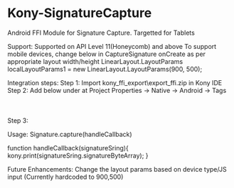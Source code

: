 Kony-SignatureCapture
=====================

Android FFI Module for Signature Capture. Targetted for Tablets

Support:
Supported on API Level 11(Honeycomb) and above
To support mobile devices, change below in CaptureSignature onCreate as per appropriate layout width/height
LinearLayout.LayoutParams localLayoutParams1 = new LinearLayout.LayoutParams(900, 500);

Integration steps:
Step 1: Import kony_ffi_export\export_ffi.zip in Kony IDE
Step 2: Add below under <application> at Project Properties -> Native -> Android -> Tags
<activity android:theme="@android:style/Theme.Holo.Dialog" android:name="com.kony.prateek.ffi.CaptureSignature" android:permission="com.testpackage.mypermission" android:launchMode="singleTop">
  <intent-filter>                 
    <action android:name="android.intent.action.VIEW" />                 
    <category android:name="android.intent.category.DEFAULT" />             
  </intent-filter>         
</activity>
Step 3: 

Usage:
Signature.capture(handleCallback)

function handleCallback(signatureSring){
	kony.print(signatureSring.signatureByteArray);
}

Future Enhancements:
Change the layout params based on device type/JS input (Currently hardcoded to 900,500)

